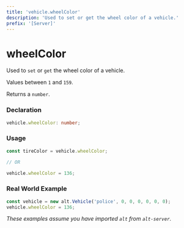 ```yaml
---
title: 'vehicle.wheelColor'
description: 'Used to set or get the wheel color of a vehicle.'
prefix: '[Server]'
---
```


# wheelColor

Used to `set` or `get` the wheel color of a vehicle.

Values between `1` and `159`.

Returns a `number`.

### Declaration

```typescript
vehicle.wheelColor: number;
```

### Usage

```js
const tireColor = vehicle.wheelColor;

// OR

vehicle.wheelColor = 136;
```

### Real World Example

```js
const vehicle = new alt.Vehicle('police', 0, 0, 0, 0, 0, 0);
vehicle.wheelColor = 136;
```

_These examples assume you have imported `alt` from `alt-server`._